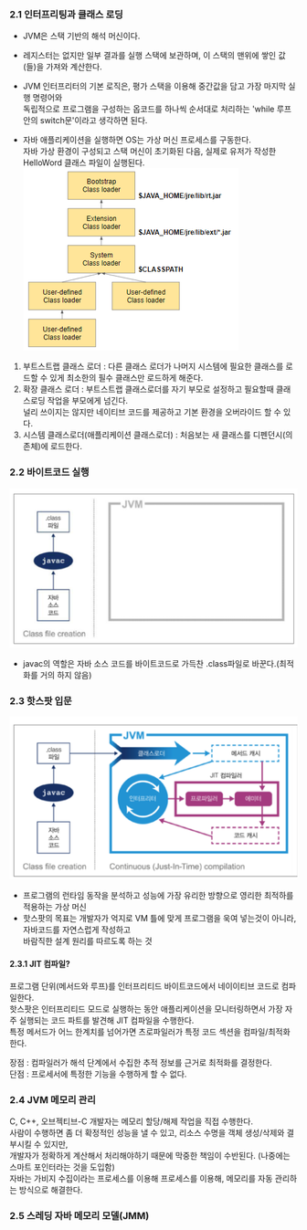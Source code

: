 ### 2.1 인터프리팅과 클래스 로딩

- JVM은 스택 기반의 해석 머신이다.
- 레지스터는 없지만 일부 결과를 실행 스택에 보관하며, 이 스택의 맨위에 쌓인 값(들)을 가져와 계산한다.
- JVM 인터프리터의 기본 로직은, 평가 스택을 이용해 중간값을 담고 가장 마지막 실행 명령어와  
독립적으로 프로그램을 구성하는 옵코드를 하나씩 순서대로 처리하는 'while 루프 안의 switch문'이라고 생각하면 된다.

- 자바 애플리케이션을 실행하면 OS는 가상 머신 프로세스를 구동한다.  
자바 가상 환경이 구성되고 스택 머신이 초기화된 다음, 실제로 유저가 작성한 HelloWord 클래스 파일이 실행된다.  
![classLoader](./img/2.classLoader.png)
1. 부트스트랩 클래스 로더 : 다른 클래스 로더가 나머지 시스템에 필요한 클래스를 로드할 수 있게 최소한의 필수 클래스만 로드하게 해준다.
2. 확장 클래스 로더 : 부트스트랩 클래스로더를 자기 부모로 설정하고 필요할때 클래스로딩 작업을 부모에게 넘긴다.  
널리 쓰이지는 않지만 네이티브 코드를 제공하고 기본 환경을 오버라이드 할 수 있다.
3. 시스템 클래스로더(애플리케이션 클래스로더) : 처음보는 새 클래스를 디펜던시(의존체)에 로드한다.

### 2.2 바이트코드 실행

![javac](./img/2.javac.png)
- javac의 역할은 자바 소스 코드를 바이트코드로 가득찬 .class파일로 바꾼다.(최적화를 거의 하지 않음)

### 2.3 핫스팟 입문
![hotspot](./img/2.hotspot.PNG)
- 프로그램의 런타임 동작을 분석하고 성능에 가장 유리한 방향으로 영리한 최적하를 적용하는 가상 머신
- 핫스팟의 목표는 개발자가 억지로 VM 틀에 맞게 프로그램을 욱여 넣는것이 아니라, 자바코드를 자연스럽게 작성하고  
바람직한 설계 원리를 따르도록 하는 것

#### 2.3.1 JIT 컴파일?

프로그램 단위(메서드와 루프)를 인터프리티드 바이트코드에서 네이이티브 코드로 컴파일한다.  
핫스팟은 인터프리티드 모드로 실행하는 동안 애플리케이션을 모니터링하면서 가장 자주 실행되는 코드 파트를 발견해 JIT 컴파일을 수행한다.  
특정 메서드가 어느 한계치를 넘어가면 츠로파일러가 특정 코드 섹션을 컴파일/최적화한다.  

장점 : 컴파일러가 해석 단계에서 수집한 추적 정보를 근거로 최적화를 결정한다.  
단점 : 프로세서에 특정한 기능을 수행하게 할 수 없다.

### 2.4 JVM 메모리 관리

C, C++, 오브젝티브-C 개발자는 메모리 할당/해제 작업을 직접 수행한다.  
사람이 수행하면 좀 더 확정적인 성능을 낼 수 있고, 리소스 수명을 객체 생성/삭제와 결부시킬 수 있지만,  
개발자가 정확하게 계산해서 처리해야하기 때문에 막중한 책임이 수반된다.
(나중에는 스마트 포인터라는 것을 도입함)  
자바는 가비지 수집이라는 프로세스를 이용해 프로세스를 이용해, 메모리를 자동 관리하는 방식으로 해결한다.  

### 2.5 스레딩 자바 메모리 모델(JMM)


